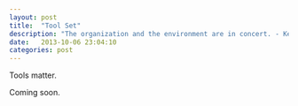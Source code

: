 ```yaml
---
layout: post
title:  "Tool Set"
description: "The organization and the environment are in concert. - Kevin Kelly"
date:   2013-10-06 23:04:10
categories: post
---
```


Tools matter.

Coming soon.
